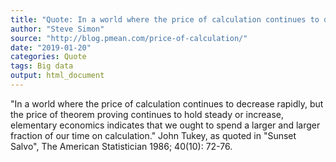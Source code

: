 ```yaml
---
title: "Quote: In a world where the price of calculation continues to decrease rapidly..."
author: "Steve Simon"
source: "http://blog.pmean.com/price-of-calculation/"
date: "2019-01-20"
categories: Quote
tags: Big data
output: html_document
---
```


"In a world where the price of calculation continues to decrease
rapidly, but the price of theorem proving continues to hold steady or
increase, elementary economics indicates that we ought to spend a larger
and larger fraction of our time on calculation." John Tukey, as quoted
in "Sunset Salvo", The American Statistician 1986; 40(10): 72-76.

<!---more--->



